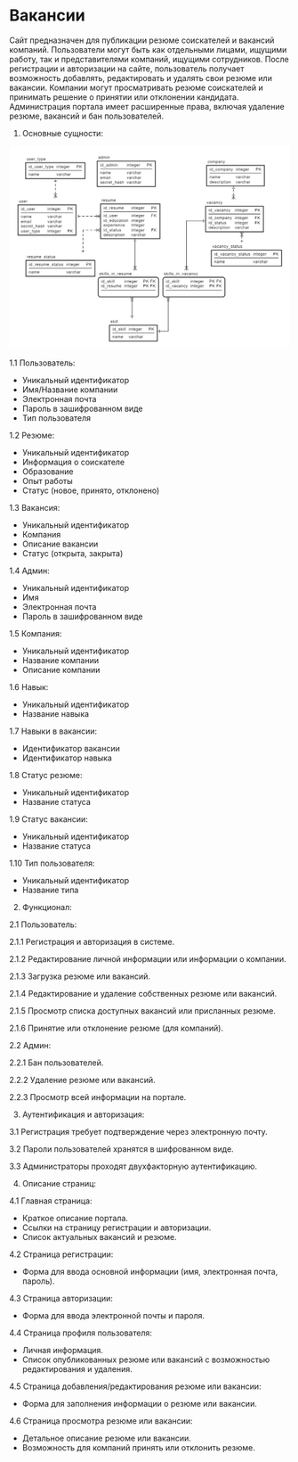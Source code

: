 # Вакансии
Сайт предназначен для публикации резюме соискателей и вакансий компаний. Пользователи могут быть как отдельными лицами, ищущими работу, так и представителями компаний, ищущими сотрудников. После регистрации и авторизации на сайте, пользователь получает возможность добавлять, редактировать и удалять свои резюме или вакансии. Компании могут просматривать резюме соискателей и принимать решение о принятии или отклонении кандидата. Администрация портала имеет расширенные права, включая удаление резюме, вакансий и бан пользователей.

1. Основные сущности:

![model](https://github.com/Sasha1517875/Vacancy/blob/master/model.jpg)

1.1 Пользователь:
- Уникальный идентификатор
- Имя/Название компании
- Электронная почта
- Пароль в зашифрованном виде
- Тип пользователя

1.2 Резюме:
- Уникальный идентификатор
- Информация о соискателе
- Образование
- Опыт работы
- Статус (новое, принято, отклонено)

1.3 Вакансия:
- Уникальный идентификатор
- Компания
- Описание вакансии
- Статус (открыта, закрыта)

1.4 Админ:
- Уникальный идентификатор
- Имя
- Электронная почта
- Пароль в зашифрованном виде

1.5 Компания:
- Уникальный идентификатор
- Название компании
- Описание компании

1.6 Навык:
- Уникальный идентификатор
- Название навыка

1.7 Навыки в вакансии:
- Идентификатор вакансии
- Идентификатор навыка

1.8 Статус резюме:
- Уникальный идентификатор
- Название статуса

1.9 Статус вакансии:
- Уникальный идентификатор
- Название статуса

1.10 Тип пользователя:
- Уникальный идентификатор
- Название типа

2. Функционал:

2.1 Пользователь:

2.1.1 Регистрация и авторизация в системе.

2.1.2 Редактирование личной информации или информации о компании.

2.1.3 Загрузка резюме или вакансий.

2.1.4 Редактирование и удаление собственных резюме или вакансий.

2.1.5 Просмотр списка доступных вакансий или присланных резюме.

2.1.6 Принятие или отклонение резюме (для компаний).

2.2 Админ:

2.2.1 Бан пользователей.

2.2.2 Удаление резюме или вакансий.

2.2.3 Просмотр всей информации на портале.

3. Аутентификация и авторизация:

3.1 Регистрация требует подтверждение через электронную почту.

3.2 Пароли пользователей хранятся в шифрованном виде.

3.3 Администраторы проходят двухфакторную аутентификацию.

4. Описание страниц:

4.1 Главная страница:
- Краткое описание портала.
- Ссылки на страницу регистрации и авторизации.
- Список актуальных вакансий и резюме.

4.2 Страница регистрации:
- Форма для ввода основной информации (имя, электронная почта, пароль).

4.3 Страница авторизации:
- Форма для ввода электронной почты и пароля.

4.4 Страница профиля пользователя:
- Личная информация.
- Список опубликованных резюме или вакансий с возможностью редактирования и удаления.
  
4.5 Страница добавления/редактирования резюме или вакансии:
- Форма для заполнения информации о резюме или вакансии.

4.6 Страница просмотра резюме или вакансии:
- Детальное описание резюме или вакансии.
- Возможность для компаний принять или отклонить резюме.
